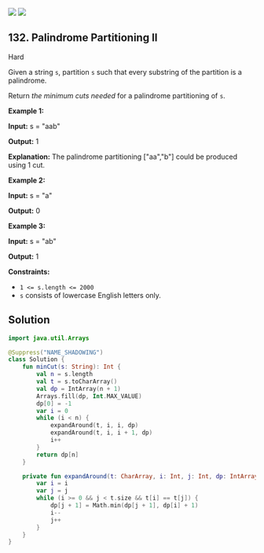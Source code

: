 [![](https://img.shields.io/github/stars/javadev/LeetCode-in-Kotlin?label=Stars&style=flat-square)](https://github.com/javadev/LeetCode-in-Kotlin)
[![](https://img.shields.io/github/forks/javadev/LeetCode-in-Kotlin?label=Fork%20me%20on%20GitHub%20&style=flat-square)](https://github.com/javadev/LeetCode-in-Kotlin/fork)

## 132\. Palindrome Partitioning II

Hard

Given a string `s`, partition `s` such that every substring of the partition is a palindrome.

Return _the minimum cuts needed_ for a palindrome partitioning of `s`.

**Example 1:**

**Input:** s = "aab"

**Output:** 1

**Explanation:** The palindrome partitioning ["aa","b"] could be produced using 1 cut.

**Example 2:**

**Input:** s = "a"

**Output:** 0

**Example 3:**

**Input:** s = "ab"

**Output:** 1

**Constraints:**

*   `1 <= s.length <= 2000`
*   `s` consists of lowercase English letters only.

## Solution

```kotlin
import java.util.Arrays

@Suppress("NAME_SHADOWING")
class Solution {
    fun minCut(s: String): Int {
        val n = s.length
        val t = s.toCharArray()
        val dp = IntArray(n + 1)
        Arrays.fill(dp, Int.MAX_VALUE)
        dp[0] = -1
        var i = 0
        while (i < n) {
            expandAround(t, i, i, dp)
            expandAround(t, i, i + 1, dp)
            i++
        }
        return dp[n]
    }

    private fun expandAround(t: CharArray, i: Int, j: Int, dp: IntArray) {
        var i = i
        var j = j
        while (i >= 0 && j < t.size && t[i] == t[j]) {
            dp[j + 1] = Math.min(dp[j + 1], dp[i] + 1)
            i--
            j++
        }
    }
}
```